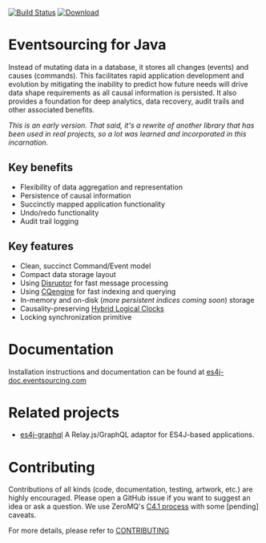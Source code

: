 [![Build Status](https://travis-ci.org/eventsourcing/es4j.svg?branch=master)](https://travis-ci.org/eventsourcing/es4j)
[ ![Download](https://api.bintray.com/packages/eventsourcing/maven/eventsourcing-core/images/download.svg) ](https://bintray.com/eventsourcing/maven/eventsourcing-core/_latestVersion)

# Eventsourcing for Java

Instead of mutating data in a database, it stores all changes
(events) and causes (commands). This facilitates rapid application development and evolution by mitigating the inability
to predict how future needs will drive data shape requirements as all causal information is persisted. It also provides a foundation
for deep analytics, data recovery, audit trails and other associated benefits.

*This is an early version. That said, it's a rewrite of another
library that has been used in real projects, so a lot was learned and incorporated in this incarnation.*

## Key benefits

* Flexibility of data aggregation and representation
* Persistence of causal information
* Succinctly mapped application functionality
* Undo/redo functionality
* Audit trail logging

## Key features

* Clean, succinct Command/Event model
* Compact data storage layout
* Using [Disruptor](https://lmax-exchange.github.io/disruptor/) for fast message processing
* Using [CQengine](https://github.com/npgall/cqengine) for fast indexing and querying
* In-memory and on-disk (*more persistent indices coming soon*) storage
* Causality-preserving [Hybrid Logical Clocks](http://www.cse.buffalo.edu/tech-reports/2014-04.pdf)
* Locking synchronization primitive

# Documentation

Installation instructions and documentation can be found at [es4j-doc.eventsourcing.com](http://es4j-doc.eventsourcing.com)

# Related projects

* [es4j-graphql](https://github.com/eventsourcing/es4j-graphql) A Relay.js/GraphQL adaptor for ES4J-based applications.

# Contributing

Contributions of all kinds (code, documentation, testing, artwork, etc.) are highly encouraged. Please open a GitHub issue if you want to suggest an idea or
ask a question. We use ZeroMQ's [C4.1 process](C41.md) with some [pending] caveats.

For more details, please refer to [CONTRIBUTING](CONTRIBUTING.md)
